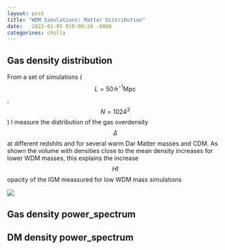 ```yaml
---
layout: post
title: "WDM Simulations: Matter Distribution"
date:   2022-01-05 010:00:24 -0800
categorines: cholla
---
```


## Gas density distribution

From a set of simulations ($$L=50\,h^{-1}\mathrm{Mpc}$$, $$N=1024^{3}$$) I measure the distribution of the gas overdensity $$\Delta$$ at different redshits and for several warm Dar Matter masses and CDM. As shown the volume with densities close to the mean density increases for lower WDM masses, this explains the increase $$HI$$ opacity of the IGM meassured for low WDM mass simulations

<img src="{{ site.url }}assets/images/wdm_matter_distribution/density_distribution.png">


## Gas density power_spectrum


## DM density power_spectrum